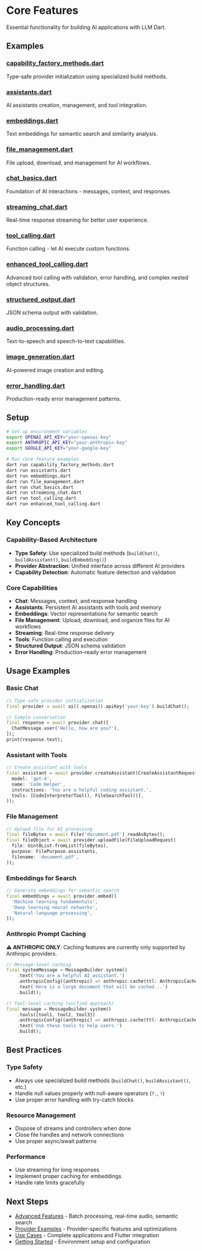 # Core Features

Essential functionality for building AI applications with LLM Dart.

## Examples

### [capability_factory_methods.dart](capability_factory_methods.dart)
Type-safe provider initialization using specialized build methods.

### [assistants.dart](assistants.dart)
AI assistants creation, management, and tool integration.

### [embeddings.dart](embeddings.dart)
Text embeddings for semantic search and similarity analysis.

### [file_management.dart](file_management.dart)
File upload, download, and management for AI workflows.

### [chat_basics.dart](chat_basics.dart)
Foundation of AI interactions - messages, context, and responses.

### [streaming_chat.dart](streaming_chat.dart)
Real-time response streaming for better user experience.

### [tool_calling.dart](tool_calling.dart)
Function calling - let AI execute custom functions.

### [enhanced_tool_calling.dart](enhanced_tool_calling.dart)
Advanced tool calling with validation, error handling, and complex nested object structures.

### [structured_output.dart](structured_output.dart)
JSON schema output with validation.

### [audio_processing.dart](audio_processing.dart)
Text-to-speech and speech-to-text capabilities.

### [image_generation.dart](image_generation.dart)
AI-powered image creation and editing.

### [error_handling.dart](error_handling.dart)
Production-ready error management patterns.

## Setup

```bash
# Set up environment variables
export OPENAI_API_KEY="your-openai-key"
export ANTHROPIC_API_KEY="your-anthropic-key"
export GOOGLE_API_KEY="your-google-key"

# Run core feature examples
dart run capability_factory_methods.dart
dart run assistants.dart
dart run embeddings.dart
dart run file_management.dart
dart run chat_basics.dart
dart run streaming_chat.dart
dart run tool_calling.dart
dart run enhanced_tool_calling.dart
```

## Key Concepts

### Capability-Based Architecture
- **Type Safety**: Use specialized build methods (`buildChat()`, `buildAssistant()`, `buildEmbedding()`)
- **Provider Abstraction**: Unified interface across different AI providers
- **Capability Detection**: Automatic feature detection and validation

### Core Capabilities
- **Chat**: Messages, context, and response handling
- **Assistants**: Persistent AI assistants with tools and memory
- **Embeddings**: Vector representations for semantic search
- **File Management**: Upload, download, and organize files for AI workflows
- **Streaming**: Real-time response delivery
- **Tools**: Function calling and execution
- **Structured Output**: JSON schema validation
- **Error Handling**: Production-ready error management

## Usage Examples

### Basic Chat
```dart
// Type-safe provider initialization
final provider = await ai().openai().apiKey('your-key').buildChat();

// Simple conversation
final response = await provider.chat([
  ChatMessage.user('Hello, how are you?'),
]);
print(response.text);
```

### Assistant with Tools
```dart
// Create assistant with tools
final assistant = await provider.createAssistant(CreateAssistantRequest(
  model: 'gpt-4',
  name: 'Code Helper',
  instructions: 'You are a helpful coding assistant.',
  tools: [CodeInterpreterTool(), FileSearchTool()],
));
```

### File Management
```dart
// Upload file for AI processing
final fileBytes = await File('document.pdf').readAsBytes();
final fileObject = await provider.uploadFile(FileUploadRequest(
  file: Uint8List.fromList(fileBytes),
  purpose: FilePurpose.assistants,
  filename: 'document.pdf',
));
```

### Embeddings for Search
```dart
// Generate embeddings for semantic search
final embeddings = await provider.embed([
  'Machine learning fundamentals',
  'Deep learning neural networks',
  'Natural language processing',
]);
```

### Anthropic Prompt Caching
**⚠️ ANTHROPIC ONLY**: Caching features are currently only supported by Anthropic providers.

```dart
// Message-level caching
final systemMessage = MessageBuilder.system()
    .text('You are a helpful AI assistant.')
    .anthropicConfig((anthropic) => anthropic.cache(ttl: AnthropicCacheTtl.oneHour))
    .text('Here is a large document that will be cached...')
    .build();

// Tool-level caching (unified approach)
final message = MessageBuilder.system()
    .tools([tool1, tool2, tool3])
    .anthropicConfig((anthropic) => anthropic.cache(ttl: AnthropicCacheTtl.oneHour))
    .text('Use these tools to help users.')
    .build();
```

## Best Practices

### Type Safety
- Always use specialized build methods (`buildChat()`, `buildAssistant()`, etc.)
- Handle null values properly with null-aware operators (`?.`, `!`)
- Use proper error handling with try-catch blocks

### Resource Management
- Dispose of streams and controllers when done
- Close file handles and network connections
- Use proper async/await patterns

### Performance
- Use streaming for long responses
- Implement proper caching for embeddings
- Handle rate limits gracefully

## Next Steps

- [Advanced Features](../03_advanced_features/) - Batch processing, real-time audio, semantic search
- [Provider Examples](../04_providers/) - Provider-specific features and optimizations
- [Use Cases](../05_use_cases/) - Complete applications and Flutter integration
- [Getting Started](../01_getting_started/) - Environment setup and configuration
